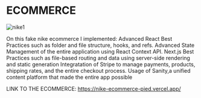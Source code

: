 <h1>ECOMMERCE</h1>


![nike1](https://user-images.githubusercontent.com/101361880/188037273-17ffc7b9-94a0-43db-8cbc-a651fa415289.gif)

On this fake nike ecommerce I implemented:
Advanced React Best Practices such as folder and file structure, hooks, and refs.
Advanced State Management of the entire application using React Context API.
Next.js Best Practices such as file-based routing and data using server-side rendering and static generation
Integratation of Stripe to manage payments, products, shipping rates, and the entire checkout process.
Usage of Sanity,a unified content platform that made the entire app possible     

LINK TO THE ECOMMERCE: https://nike-ecommerce-pied.vercel.app/
